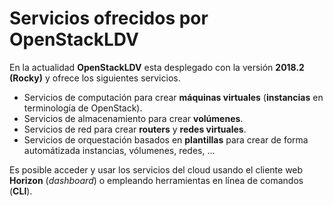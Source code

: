 # Servicios ofrecidos por OpenStackLDV

En la actualidad **OpenStackLDV** esta desplegado con la versión **2018.2 (Rocky)** y ofrece los siguientes servicios.

- Servicios de computación para crear **máquinas virtuales** (**instancias** en terminología de OpenStack).
- Servicios de almacenamiento para crear **volúmenes**.
- Servicios de red para crear **routers** y **redes virtuales**.
- Servicios de orquestación basados en **plantillas** para crear de forma automátizada instancias, vólumenes, redes, ...

Es posible acceder y usar los servicios del cloud usando el cliente web **Horizon** (*dashboard*) o empleando herramientas en línea de comandos (**CLI**).
